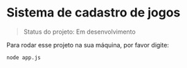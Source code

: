 # Sistema de cadastro de jogos

> Status do projeto: Em desenvolvimento

Para rodar esse projeto na sua  máquina, por favor digite:

```
node app.js 
```
